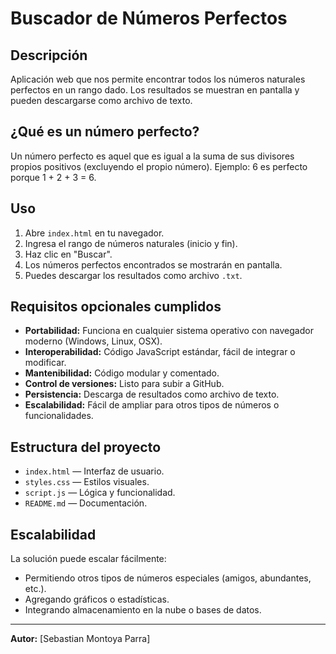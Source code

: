 # Buscador de Números Perfectos

## Descripción

Aplicación web que nos permite encontrar todos los números naturales perfectos en un rango dado. Los resultados se muestran en pantalla y pueden descargarse como archivo de texto.

## ¿Qué es un número perfecto?

Un número perfecto es aquel que es igual a la suma de sus divisores propios positivos (excluyendo el propio número). Ejemplo: 6 es perfecto porque 1 + 2 + 3 = 6.

## Uso

1. Abre `index.html` en tu navegador.
2. Ingresa el rango de números naturales (inicio y fin).
3. Haz clic en "Buscar".
4. Los números perfectos encontrados se mostrarán en pantalla.
5. Puedes descargar los resultados como archivo `.txt`.

## Requisitos opcionales cumplidos

- **Portabilidad:** Funciona en cualquier sistema operativo con navegador moderno (Windows, Linux, OSX).
- **Interoperabilidad:** Código JavaScript estándar, fácil de integrar o modificar.
- **Mantenibilidad:** Código modular y comentado.
- **Control de versiones:** Listo para subir a GitHub.
- **Persistencia:** Descarga de resultados como archivo de texto.
- **Escalabilidad:** Fácil de ampliar para otros tipos de números o funcionalidades.

## Estructura del proyecto

- `index.html` — Interfaz de usuario.
- `styles.css` — Estilos visuales.
- `script.js` — Lógica y funcionalidad.
- `README.md` — Documentación.

## Escalabilidad

La solución puede escalar fácilmente:
- Permitiendo otros tipos de números especiales (amigos, abundantes, etc.).
- Agregando gráficos o estadísticas.
- Integrando almacenamiento en la nube o bases de datos.

---

**Autor:** [Sebastian Montoya Parra]